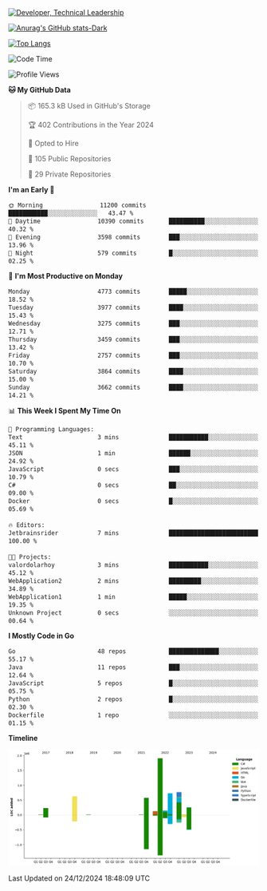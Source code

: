 <div>
  <a href="https://www.linkedin.com/in/arielpineiro/" target="_blank" rel="nofollow noopener noreferrer">
    <img src="https://img.shields.io/badge/-LinkedIn-%230077B5?style=for-the-badge&logo=linkedin&logoColor=white" alt="Developer, Technical Leadership" title="Ariel Piñeiro">
  </a>
</div>

[![Anurag's GitHub stats-Dark](https://github-readme-stats.vercel.app/api?username=arielsrv&show_icons=true&theme=dark#gh-dark-mode-only)](https://github.com/anuraghazra/github-readme-stats#gh-dark-mode-only)

[![Top Langs](https://github-readme-stats.vercel.app/api/top-langs/?username=arielsrv&layout=compact&langs_count=10&theme=dark#gh-dark-mode-only)](https://github.com/anuraghazra/github-readme-stats&theme=dark#gh-dark-mode-only)

<!--START_SECTION:waka-->
![Code Time](http://img.shields.io/badge/Code%20Time-1%2C107%20hrs%2044%20mins-blue)

![Profile Views](http://img.shields.io/badge/Profile%20Views-0-blue)

**🐱 My GitHub Data** 

> 📦 165.3 kB Used in GitHub's Storage 
 > 
> 🏆 402 Contributions in the Year 2024
 > 
> 💼 Opted to Hire
 > 
> 📜 105 Public Repositories 
 > 
> 🔑 29 Private Repositories 
 > 
**I'm an Early 🐤** 

```text
🌞 Morning                11200 commits       ███████████░░░░░░░░░░░░░░   43.47 % 
🌆 Daytime                10390 commits       ██████████░░░░░░░░░░░░░░░   40.32 % 
🌃 Evening                3598 commits        ███░░░░░░░░░░░░░░░░░░░░░░   13.96 % 
🌙 Night                  579 commits         █░░░░░░░░░░░░░░░░░░░░░░░░   02.25 % 
```
📅 **I'm Most Productive on Monday** 

```text
Monday                   4773 commits        █████░░░░░░░░░░░░░░░░░░░░   18.52 % 
Tuesday                  3977 commits        ████░░░░░░░░░░░░░░░░░░░░░   15.43 % 
Wednesday                3275 commits        ███░░░░░░░░░░░░░░░░░░░░░░   12.71 % 
Thursday                 3459 commits        ███░░░░░░░░░░░░░░░░░░░░░░   13.42 % 
Friday                   2757 commits        ███░░░░░░░░░░░░░░░░░░░░░░   10.70 % 
Saturday                 3864 commits        ████░░░░░░░░░░░░░░░░░░░░░   15.00 % 
Sunday                   3662 commits        ████░░░░░░░░░░░░░░░░░░░░░   14.21 % 
```


📊 **This Week I Spent My Time On** 

```text
💬 Programming Languages: 
Text                     3 mins              ███████████░░░░░░░░░░░░░░   45.11 % 
JSON                     1 min               ██████░░░░░░░░░░░░░░░░░░░   24.92 % 
JavaScript               0 secs              ███░░░░░░░░░░░░░░░░░░░░░░   10.79 % 
C#                       0 secs              ██░░░░░░░░░░░░░░░░░░░░░░░   09.00 % 
Docker                   0 secs              █░░░░░░░░░░░░░░░░░░░░░░░░   05.69 % 

🔥 Editors: 
Jetbrainsrider           7 mins              █████████████████████████   100.00 % 

🐱‍💻 Projects: 
valordolarhoy            3 mins              ███████████░░░░░░░░░░░░░░   45.12 % 
WebApplication2          2 mins              █████████░░░░░░░░░░░░░░░░   34.89 % 
WebApplication1          1 min               █████░░░░░░░░░░░░░░░░░░░░   19.35 % 
Unknown Project          0 secs              ░░░░░░░░░░░░░░░░░░░░░░░░░   00.64 % 
```

**I Mostly Code in Go** 

```text
Go                       48 repos            ██████████████░░░░░░░░░░░   55.17 % 
Java                     11 repos            ███░░░░░░░░░░░░░░░░░░░░░░   12.64 % 
JavaScript               5 repos             █░░░░░░░░░░░░░░░░░░░░░░░░   05.75 % 
Python                   2 repos             █░░░░░░░░░░░░░░░░░░░░░░░░   02.30 % 
Dockerfile               1 repo              ░░░░░░░░░░░░░░░░░░░░░░░░░   01.15 % 
```



**Timeline**

![Lines of Code chart](https://raw.githubusercontent.com/arielsrv/arielsrv/main/assets/bar_graph.png)


 Last Updated on 24/12/2024 18:48:09 UTC
<!--END_SECTION:waka-->
